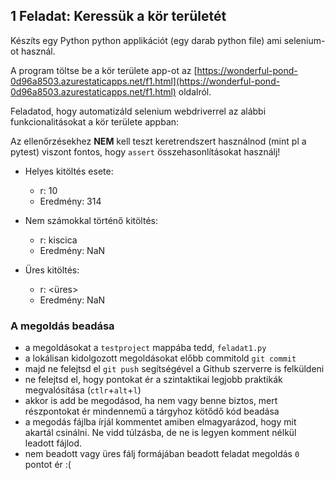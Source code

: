 ## 1 Feladat: Keressük a kör területét

Készíts egy Python python applikációt (egy darab python file) ami selenium-ot használ.

A program töltse be a kör területe app-ot az [https://wonderful-pond-0d96a8503.azurestaticapps.net/f1.html](https://wonderful-pond-0d96a8503.azurestaticapps.net/f1.html) oldalról.

Feladatod, hogy automatizáld selenium webdriverrel az alábbi funkcionalitásokat a kör területe appban:

Az ellenőrzésekhez __NEM__ kell teszt keretrendszert használnod (mint pl a pytest) viszont fontos, hogy `assert` összehasonlításokat használj!

* Helyes kitöltés esete:
    * r: 10
    * Eredmény: 314

* Nem számokkal történő kitöltés:
    * r: kiscica
    * Eredmény: NaN

* Üres kitöltés:
    * r: <üres>
    * Eredmény: NaN   

### A megoldás beadása
* a megoldásokat a `testproject` mappába tedd, `feladat1.py`
* a lokálisan kidolgozott megoldásokat előbb commitold `git commit`
* majd ne felejtsd el `git push` segítségével a Github szerverre is felküldeni
* ne felejtsd el, hogy pontokat ér a szintaktikai legjobb praktikák megvalósítása (`ctlr`+`alt`+`l`)
* akkor is add be megodásod, ha nem vagy benne biztos, mert részpontokat ér mindennemű a tárgyhoz kötődő kód beadása
* a megodás fájlba írjál kommentet amiben elmagyarázod, hogy mit akartál csinálni. Ne vidd túlzásba, de ne is legyen komment nélkül leadott fájlod.
* nem beadott vagy üres fálj formájában beadott feladat megoldás `0` pontot ér :(
